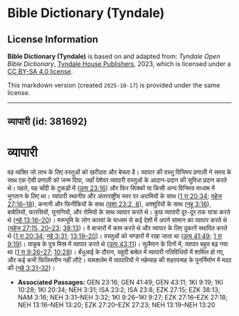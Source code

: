 # Bible Dictionary (Tyndale)

## License Information

**Bible Dictionary (Tyndale)** is based on and adapted from: _Tyndale Open Bible Dictionary_, [Tyndale House Publishers](https://tyndaleopenresources.com/), 2023, which is licensed under a [CC BY-SA 4.0 license](https://creativecommons.org/licenses/by-sa/4.0/legalcode.en).

This markdown version (created `2025-10-17`) is provided under the same license.



--------------------------------

## व्यापारी (id: 381692)

व्यापारी
========

वह व्यक्ति जो लाभ के लिए वस्तुओं को खरीदता और बेचता है। व्यापार की वस्तु विनिमय प्रणाली ने समय के साथ एक ऐसी प्रणाली को जन्म दिया, जहाँ पेशेवर व्यापारी वस्तुओं के आदान\-प्रदान की सुविधा प्रदान करते थे। पहले, यह चाँदी के टुकड़ों में ([उत्प 23:16](https://ref.ly/Gen23:16)) और फिर सिक्कों या किसी अन्य विनिमय माध्यम में भुगतान के लिए था। व्यापारी स्थानीय और अंतरराष्ट्रीय स्तर पर अरामियों के साथ ([1 रा 20:34](https://ref.ly/1Kgs20:34); [यहेज 27:16–18](https://ref.ly/Ezek27:16-Ezek27:18)), कनानी और फिनीकियों के साथ ([यशा 23:2, 8](https://ref.ly/Isa23:2,Isa23:8)), अश्शूरियों के साथ ([नहू 3:16](https://ref.ly/Nah3:16)), बाबेलियों, फारसियों, यूनानियों, और रोमियों के साथ व्यापार करते थे। कुछ व्यापारी दूर\-दूर तक यात्रा करते थे ([नहे 13:16–20](https://ref.ly/Neh13:16-Neh13:20))। मरूभूमि के लोग कारवां के माध्यम से कई देशों में अपने सामान का व्यापार करते थे ([यहेज 27:15, 20–23](https://ref.ly/Ezek27:15,Ezek27:20-Ezek27:23); [38:13](https://ref.ly/Ezek38:13))। वे बाजारों में काम करते थे और व्यापार के लिए दुकानें स्थापित करते थे ([1 रा 20:34](https://ref.ly/1Kgs20:34); [नहे 3:31](https://ref.ly/Neh3:31); [13:19–20](https://ref.ly/Neh13:19-Neh13:20))। वस्तुओं को भण्डारों में रखा जाता था ([उत्प 41:49](https://ref.ly/Gen41:49); [1 रा 9:19](https://ref.ly/1Kgs9:19))। याकूब के पुत्र मिस्र में व्यापार करते थे ([उत्प 43:11](https://ref.ly/Gen43:11))। सुलैमान के दिनों में, व्यापार बहुत बढ़ गया था ([1 रा 9:26–27](https://ref.ly/1Kgs9:26-1Kgs9:27); [10:28](https://ref.ly/1Kgs10:28))। बँधुआई के दौरान, यहूदी बाबेल में व्यापारी गतिविधियों में शामिल हो गए, और कई कभी फिलिस्तीन नहीं लौटे। यरूशलेम में व्यापारियों ने नहेम्याह की शहरपनाह के पुनर्निर्माण में मदद की ([नहे 3:31–32](https://ref.ly/Neh3:31-Neh3:32))।

* **Associated Passages:** GEN 23:16; GEN 41:49; GEN 43:11; 1KI 9:19; 1KI 10:28; 1KI 20:34; NEH 3:31; ISA 23:2; ISA 23:8; EZK 27:15; EZK 38:13; NAM 3:16; NEH 3:31–NEH 3:32; 1KI 9:26–1KI 9:27; EZK 27:16–EZK 27:18; NEH 13:16–NEH 13:20; EZK 27:20–EZK 27:23; NEH 13:19–NEH 13:20

